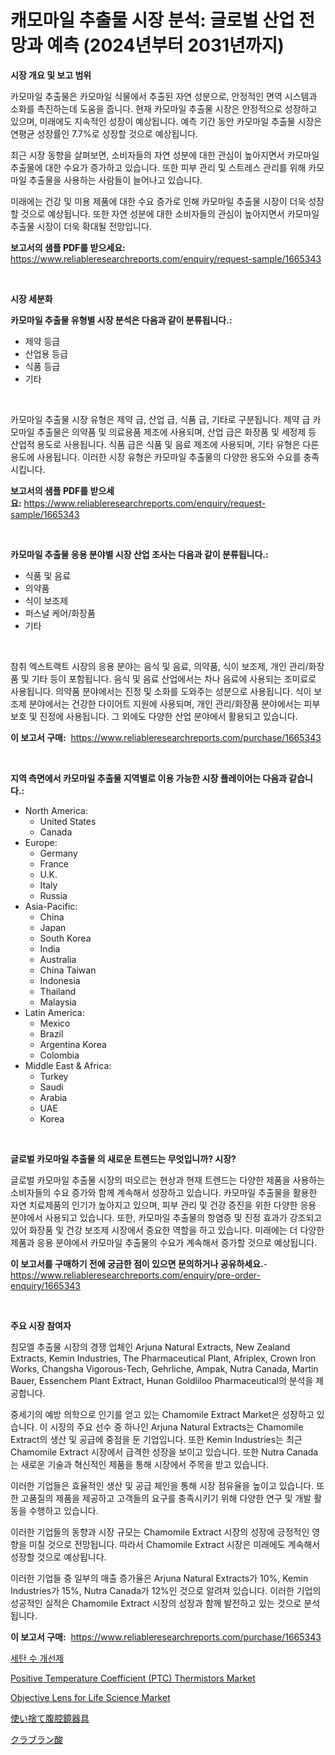 <p><h1>캐모마일 추출물 시장 분석: 글로벌 산업 전망과 예측 (2024년부터 2031년까지)</h1></p><p><strong>시장 개요 및 보고 범위</strong></p>
<p><p>카모마일 추출물은 카모마일 식물에서 추출된 자연 성분으로, 안정적인 면역 시스템과 소화를 촉진하는데 도움을 줍니다. 현재 카모마일 추출물 시장은 안정적으로 성장하고 있으며, 미래에도 지속적인 성장이 예상됩니다. 예측 기간 동안 카모마일 추출물 시장은 연평균 성장률인 7.7%로 성장할 것으로 예상됩니다.</p><p>최근 시장 동향을 살펴보면, 소비자들의 자연 성분에 대한 관심이 높아지면서 카모마일 추출물에 대한 수요가 증가하고 있습니다. 또한 피부 관리 및 스트레스 관리를 위해 카모마일 추출물을 사용하는 사람들이 늘어나고 있습니다.</p><p>미래에는 건강 및 미용 제품에 대한 수요 증가로 인해 카모마일 추출물 시장이 더욱 성장할 것으로 예상됩니다. 또한 자연 성분에 대한 소비자들의 관심이 높아지면서 카모마일 추출물 시장이 더욱 확대될 전망입니다.</p></p>
<p><strong>보고서의 샘플 PDF를 받으세요:</strong> <a href="https://www.reliableresearchreports.com/enquiry/request-sample/1665343">https://www.reliableresearchreports.com/enquiry/request-sample/1665343</a></p>
<p>&nbsp;</p>
<p><strong>시장 세분화</strong></p>
<p><strong>카모마일 추출물 유형별 시장 분석은 다음과 같이 분류됩니다.:</strong></p>
<p><ul><li>제약 등급</li><li>산업용 등급</li><li>식품 등급</li><li>기타</li></ul></p>
<p>&nbsp;</p>
<p><p>카모마일 추출물 시장 유형은 제약 급, 산업 급, 식품 급, 기타로 구분됩니다. 제약 급 카모마일 추출물은 의약품 및 의료용품 제조에 사용되며, 산업 급은 화장품 및 세정제 등 산업적 용도로 사용됩니다. 식품 급은 식품 및 음료 제조에 사용되며, 기타 유형은 다른 용도에 사용됩니다. 이러한 시장 유형은 카모마일 추출물의 다양한 용도와 수요를 충족시킵니다.</p></p>
<p><strong>보고서의 샘플 PDF를 받으세요:</strong>&nbsp;<a href="https://www.reliableresearchreports.com/enquiry/request-sample/1665343">https://www.reliableresearchreports.com/enquiry/request-sample/1665343</a></p>
<p>&nbsp;</p>
<p><strong> 카모마일 추출물 응용 분야별 시장 산업 조사는 다음과 같이 분류됩니다.:</strong></p>
<p><ul><li>식품 및 음료</li><li>의약품</li><li>식이 보조제</li><li>퍼스널 케어/화장품</li><li>기타</li></ul></p>
<p>&nbsp;</p>
<p><p>참취 엑스트랙트 시장의 응용 분야는 음식 및 음료, 의약품, 식이 보조제, 개인 관리/화장품 및 기타 등이 포함됩니다. 음식 및 음료 산업에서는 차나 음료에 사용되는 조미료로 사용됩니다. 의약품 분야에서는 진정 및 소화를 도와주는 성분으로 사용됩니다. 식이 보조제 분야에서는 건강한 다이어트 지원에 사용되며, 개인 관리/화장품 분야에서는 피부 보호 및 진정에 사용됩니다. 그 외에도 다양한 산업 분야에서 활용되고 있습니다.</p></p>
<p><strong>이 보고서 구매:</strong>&nbsp; <a href="https://www.reliableresearchreports.com/purchase/1665343">https://www.reliableresearchreports.com/purchase/1665343</a></p>
<p>&nbsp;</p>
<p><strong>지역 측면에서 카모마일 추출물 지역별로 이용 가능한 시장 플레이어는 다음과 같습니다.:</strong></p>
<p><ul>
    <li>
        North America:
        <ul>
            <li>United States</li>
            <li>Canada</li>
        </ul>
    </li>
    <li>
        Europe:
        <ul>
            <li>Germany</li>
            <li>France</li>
            <li>U.K.</li>
            <li>Italy</li>
            <li>Russia</li>
        </ul>
    </li>
    <li>
        Asia-Pacific:
        <ul>
            <li>China</li>
            <li>Japan</li>
            <li>South Korea</li>
            <li>India</li>
            <li>Australia</li>
            <li>China Taiwan</li>
            <li>Indonesia</li>
            <li>Thailand</li>
            <li>Malaysia</li>
        </ul>
    </li>
    <li>
        Latin America:
        <ul>
            <li>Mexico</li>
            <li>Brazil</li>
            <li>Argentina Korea</li>
            <li>Colombia</li>
        </ul>
    </li>
    <li>
        Middle East & Africa:
        <ul>
            <li>Turkey</li>
            <li>Saudi</li>
            <li>Arabia</li>
            <li>UAE</li>
            <li>Korea</li>
        </ul>
    </li>
    </ul></p>
<p>&nbsp;</p>
<p><strong>글로벌 카모마일 추출물 의 새로운 트렌드는 무엇입니까? 시장?</strong></p>
<p><p>글로벌 카모마일 추출물 시장의 떠오르는 현상과 현재 트렌드는 다양한 제품을 사용하는 소비자들의 수요 증가와 함께 계속해서 성장하고 있습니다. 카모마일 추출물을 활용한 자연 치료제품의 인기가 높아지고 있으며, 피부 관리 및 건강 증진을 위한 다양한 응용 분야에서 사용되고 있습니다. 또한, 카모마일 추출물의 항염증 및 진정 효과가 강조되고 있어 화장품 및 건강 보조제 시장에서 중요한 역할을 하고 있습니다. 미래에는 더 다양한 제품과 응용 분야에서 카모마일 추출물의 수요가 계속해서 증가할 것으로 예상됩니다.</p></p>
<p><strong>이 보고서를 구매하기 전에 궁금한 점이 있으면 문의하거나 공유하세요.</strong>- <a href="https://www.reliableresearchreports.com/enquiry/pre-order-enquiry/1665343">https://www.reliableresearchreports.com/enquiry/pre-order-enquiry/1665343</a></p>
<p>&nbsp;</p>
<p><strong>주요 시장 참여자</strong></p>
<p><p>침모엘 추출물 시장의 경쟁 업체인 Arjuna Natural Extracts, New Zealand Extracts, Kemin Industries, The Pharmaceutical Plant, Afriplex, Crown Iron Works, Changsha Vigorous-Tech, Gehrliche, Ampak, Nutra Canada, Martin Bauer, Essenchem Plant Extract, Hunan Goldliloo Pharmaceutical의 분석을 제공합니다. </p><p>중세기의 예방 의학으로 인기를 얻고 있는 Chamomile Extract Market은 성장하고 있습니다. 이 시장의 주요 선수 중 하나인 Arjuna Natural Extracts는 Chamomile Extract의 생산 및 공급에 중점을 둔 기업입니다. 또한 Kemin Industries는 최근 Chamomile Extract 시장에서 급격한 성장을 보이고 있습니다. 또한 Nutra Canada는 새로운 기술과 혁신적인 제품을 통해 시장에서 주목을 받고 있습니다. </p><p>이러한 기업들은 효율적인 생산 및 공급 체인을 통해 시장 점유율을 높이고 있습니다. 또한 고품질의 제품을 제공하고 고객들의 요구를 충족시키기 위해 다양한 연구 및 개발 활동을 수행하고 있습니다. </p><p>이러한 기업들의 동향과 시장 규모는 Chamomile Extract 시장의 성장에 긍정적인 영향을 미칠 것으로 전망됩니다. 따라서 Chamomile Extract 시장은 미래에도 계속해서 성장할 것으로 예상됩니다. </p><p>이러한 기업들 중 일부의 매출 증가율은 Arjuna Natural Extracts가 10%, Kemin Industries가 15%, Nutra Canada가 12%인 것으로 알려져 있습니다. 이러한 기업의 성공적인 실적은 Chamomile Extract 시장의 성장과 함께 발전하고 있는 것으로 분석됩니다.</p></p>
<p><strong>이 보고서 구매:</strong>&nbsp;&nbsp;<a href="https://www.reliableresearchreports.com/purchase/1665343">https://www.reliableresearchreports.com/purchase/1665343</a></p>
<p><p><a href="https://github.com/Tristiarton768456/Market-Research-Report-List-1/blob/main/768344814655.md">세탄 수 개선제</a></p><p><a href="https://github.com/globismark/Market-Research-Report-List-2/blob/main/positive-temperature-coefficient-ptc-thermistors-market.md">Positive Temperature Coefficient (PTC) Thermistors Market</a></p><p><a href="https://github.com/prosalinda88/Market-Research-Report-List-3/blob/main/objective-lens-for-life-science-market.md">Objective Lens for Life Science Market</a></p><p><a href="https://github.com/MosesSpinka1914/Market-Research-Report-List-1/blob/main/477923115913.md">使い捨て腹腔鏡器具</a></p><p><a href="https://github.com/bevdtkn4419963/Market-Research-Report-List-1/blob/main/581061815912.md">クラブラン酸</a></p></p>
